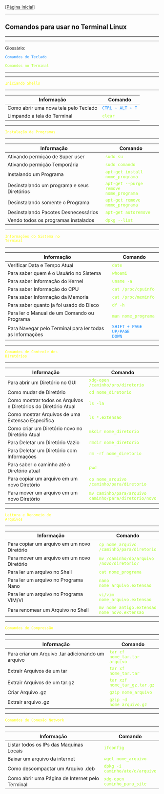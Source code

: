 [[Página Inicial](../prog_c/home.md)]

---

## Comandos para usar no Terminal Linux

---

---

Glossário:

<code style="color : dodgerblue">Comandos de Teclado</code>

<code style="color : greenyellow">Comandos no Terminal</code>


---


---

<code style="color : yellow">Iniciando Shells</code>

---


Informação|Comando
|---|---|
Como abrir uma nova tela pelo Teclado|<code style="color : dodgerblue">CTRL + ALT + T</code>
Limpando a tela do Terminal|<code style="color : greenyellow">clear</code>

---

<code style="color : yellow">Instalação de Programas</code>

---

Informação|Comando
|---|---|
Ativando permição de Super user|<code style="color : greenyellow">sudo su</code>
Ativando permição Temporária|<code style="color : greenyellow">sudo comando</code>
Instalando um Programa|<code style="color : greenyellow">apt-get install nome_programa</code>
Desinstalando um programa e seus Diretórios|<code style="color : greenyellow">apt-get --purge remove nome_programa</code>
Desinstalando somente o Programa|<code style="color : greenyellow">apt-get remove nome_programa</code>
Desinstalando Pacotes Desnecessários|<code style="color : greenyellow">apt-get autoremove</code>
Vendo todos os programas instalados|<code style="color : greenyellow">dpkg --list</code>

---

<code style="color : yellow">Informações do Sistema no Terminal</code>

---

Informação|Comando
|---|---|
Verificar Data e Tempo Atual|<code style="color : greenyellow">date</code>
Para saber quem é o Usuário no Sistema|<code style="color : greenyellow">whoami</code>
Para saber Informação do Kernel|<code style="color : greenyellow">uname -a</code>
Para saber Informação do CPU|<code style="color : greenyellow">cat /proc/cpuinfo</code>
Para saber Informação da Memoria|<code style="color : greenyellow">cat /proc/meminfo</code>
Para saber quanto ja foi usado do Disco|<code style="color : greenyellow">df -h</code>
Para ler o Manual de um Comando ou Programa|<code style="color : greenyellow">man nome_programa</code>
Para Navegar pelo Terminal para ler todas as Informações|<code style="color : dodgerblue">SHIFT + PAGE UP/PAGE DOWN</code>

---

<code style="color : yellow">Comandos de Controle dos Diretórios</code>

---

Informação|Comando
|---|---|
Para abrir um Diretório no GUI|<code style="color : greenyellow">xdg-open /caminho/pro/diretorio</code>
Como mudar de Diretório|<code style="color : greenyellow">cd nome_diretorio</code>
Como mostrar todos os Arquivos e Diretórios do Diretório Atual|<code style="color : greenyellow">ls -la</code>
Como mostrar Arquivos de uma Extensao Especifica|<code style="color : greenyellow">ls *.extensao</code>
Como criar um Diretório novo no Diretório Atual|<code style="color : greenyellow">mkdir nome_diretorio</code>
Para Deletar um Diretório Vazio|<code style="color : greenyellow">rmdir nome_diretorio</code>
Para Deletar um Diretório com Informações|<code style="color : greenyellow">rm -rf nome_diretorio</code>
Para saber o caminho até o Diretório atual|<code style="color : greenyellow">pwd</code>
Para copiar um arquivo em um novo Diretório|<code style="color : greenyellow">cp nome_arquivo /caminho/para/diretorio</code>
Para mover um arquivo em um novo Diretório|<code style="color : greenyellow">mv caminho/para/arquivo caminho/para/diretorio/novo</code>

---

<code style="color : yellow">Leitura e Renomeio de Arquivos</code>

---

Informação|Comando
|---|---|
Para copiar um arquivo em um novo Diretório|<code style="color : greenyellow">cp nome_arquivo /caminho/para/diretorio</code>
Para mover um arquivo em um novo Diretório|<code style="color : greenyellow">mv /caminho/do/arquivo /novo/diretorio/</code>
Para ler um arquivo no Shell|<code style="color : greenyellow">cat nome_programa</code>
Para ler um arquivo no Programa Nano|<code style="color : greenyellow">nano nome_arquivo.extensao</code>
Para ler um arquivo no Programa VIM/VI|<code style="color : greenyellow">vi/vim nome_arquivo.extensao</code>
Para renomear um Arquivo no Shell|<code style="color : greenyellow">mv nome_antigo.extensao nome_novo.extensao</code>

---

<code style="color : yellow">Comandos de Compressão</code>

---

Informação|Comando
|---|---|
Para criar um Arquivo .tar adicionando um arquivo|<code style="color : greenyellow">tar cf nome_tar.tar arquivo</code>
Extrair Arquivos de um tar|<code style="color : greenyellow">tar xf nome_tar.tar</code>
Extrair Arquivos de um tar.gz|<code style="color : greenyellow">tar xzf nome_tar_gz.tar.gz</code>
Criar Arquivo .gz|<code style="color : greenyellow">gzip nome_arquivo</code>
Extrair arquivo .gz|<code style="color : greenyellow">gzip -d nome_arquivo.gz</code>

---

<code style="color : yellow">Comandos de Conexão Network</code>

---

Informação|Comando
|---|---|
Listar todos os IPs das Maquinas Locais|<code style="color : greenyellow">ifconfig</code>
Baixar um arquivo da internet|<code style="color : greenyellow">wget nome_arquivo</code>
Como descompactar um Arquivo .deb|<code style="color : greenyellow">dpkg -i caminho/ate/o/arquivo</code>
Como abrir uma Página de Internet pelo Terminal|<code style="color : greenyellow">xdg-open caminho_para_site</code>
